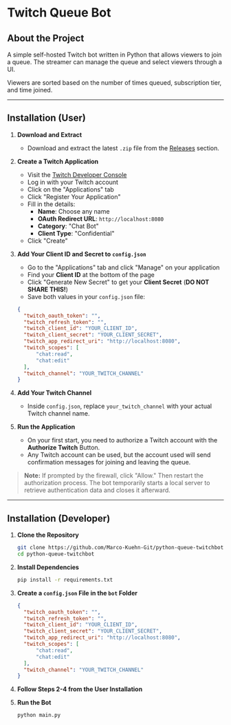 # Twitch Queue Bot

## About the Project
A simple self-hosted Twitch bot written in Python that allows viewers to join a queue. The streamer can manage the queue and select viewers through a UI.

Viewers are sorted based on the number of times queued, subscription tier, and time joined.

---

## Installation (User)

1. **Download and Extract**
   - Download and extract the latest `.zip` file from the [Releases](#) section.

2. **Create a Twitch Application**
   - Visit the [Twitch Developer Console](https://dev.twitch.tv/console)
   - Log in with your Twitch account
   - Click on the "Applications" tab
   - Click "Register Your Application"
   - Fill in the details:
     - **Name**: Choose any name
     - **OAuth Redirect URL**: `http://localhost:8080`
     - **Category**: "Chat Bot"
     - **Client Type**: "Confidential"
   - Click "Create"

3. **Add Your Client ID and Secret to `config.json`**
   - Go to the "Applications" tab and click "Manage" on your application
   - Find your **Client ID** at the bottom of the page
   - Click "Generate New Secret" to get your **Client Secret** (__DO NOT SHARE THIS!__)
   - Save both values in your `config.json` file:

   ```json
   {
     "twitch_oauth_token": "",
     "twitch_refresh_token": "",
     "twitch_client_id": "YOUR_CLIENT_ID",
     "twitch_client_secret": "YOUR_CLIENT_SECRET",
     "twitch_app_redirect_uri": "http://localhost:8080",
     "twitch_scopes": [
         "chat:read",
         "chat:edit"
     ],
     "twitch_channel": "YOUR_TWITCH_CHANNEL"
   }
   ```

4. **Add Your Twitch Channel**
   - Inside `config.json`, replace `your_twitch_channel` with your actual Twitch channel name.

5. **Run the Application**
   - On your first start, you need to authorize a Twitch account with the **Authorize Twitch** Button.
   - Any Twitch account can be used, but the account used will send confirmation messages for joining and leaving the queue.

> **Note:** If prompted by the firewall, click "Allow." Then restart the authorization process. The bot temporarily starts a local server to retrieve authentication data and closes it afterward.

---

## Installation (Developer)

1. **Clone the Repository**
   ```sh
   git clone https://github.com/Marco-Kuehn-Git/python-queue-twitchbot.git
   cd python-queue-twitchbot
   ```

2. **Install Dependencies**
   ```sh
   pip install -r requirements.txt
   ```

3. **Create a `config.json` File in the `bot` Folder**
   ```json
   {
     "twitch_oauth_token": "",
     "twitch_refresh_token": "",
     "twitch_client_id": "YOUR_CLIENT_ID",
     "twitch_client_secret": "YOUR_CLIENT_SECRET",
     "twitch_app_redirect_uri": "http://localhost:8080",
     "twitch_scopes": [
         "chat:read",
         "chat:edit"
     ],
     "twitch_channel": "YOUR_TWITCH_CHANNEL"
   }
   ```

4. **Follow Steps 2-4 from the User Installation**

5. **Run the Bot**
   ```sh
   python main.py
   ```

